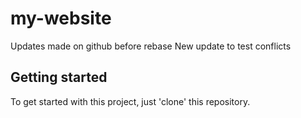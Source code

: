 # my-website

Updates made on github before rebase
New update to test conflicts


## Getting started
To get started with this project, just 'clone' this repository.
